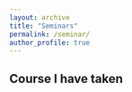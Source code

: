 ```yaml
---
layout: archive
title: "Seminars"
permalink: /seminar/
author_profile: true
---
```


## Course I have taken
